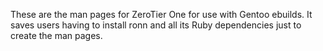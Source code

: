 These are the man pages for ZeroTier One for use with Gentoo ebuilds.
It saves users having to install ronn and all its Ruby dependencies
just to create the man pages.
